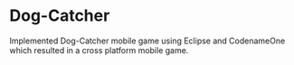 # Dog-Catcher
Implemented Dog-Catcher mobile game using Eclipse and CodenameOne which resulted in a cross platform mobile game.
